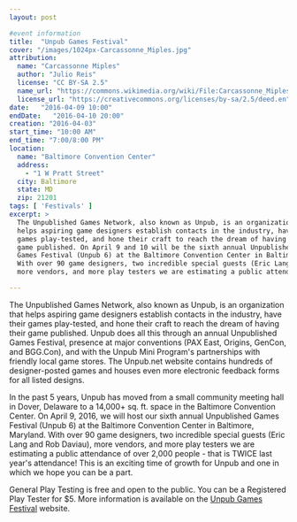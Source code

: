 ```yaml
---
layout: post

#event information
title:  "Unpub Games Festival"
cover: "/images/1024px-Carcassonne_Miples.jpg"
attribution:
  name: "Carcassonne Miples"
  author: "Julio Reis"
  license: "CC BY-SA 2.5"
  name_url: "https://commons.wikimedia.org/wiki/File:Carcassonne_Miples.jpg"
  license_url: "https://creativecommons.org/licenses/by-sa/2.5/deed.en"
date:   "2016-04-09 10:00"
endDate:   "2016-04-10 20:00"
creation: "2016-04-03"
start_time: "10:00 AM"
end_time: "7:00/8:00 PM"
location:
  name: "Baltimore Convention Center"
  address:
    - "1 W Pratt Street"
  city: Baltimore
  state: MD
  zip: 21201
tags: [ 'Festivals' ]
excerpt: >
  The Unpublished Games Network, also known as Unpub, is an organization that
  helps aspiring game designers establish contacts in the industry, have their
  games play-tested, and hone their craft to reach the dream of having their
  game published. On April 9 and 10 will be the sixth annual Unpublished
  Games Festival (Unpub 6) at the Baltimore Convention Center in Baltimore, Maryland.
  With over 90 game designers, two incredible special guests (Eric Lang and Rob Daviau),
  more vendors, and more play testers we are estimating a public attendance of over 2,000 people.

---
```


The Unpublished Games Network, also known as Unpub, is an organization that helps
aspiring game designers establish contacts in the industry, have their games
play-tested, and hone their craft to reach the dream of having their game
published. Unpub does all this through an annual Unpublished Games Festival,
presence at major conventions (PAX East, Origins, GenCon, and BGG.Con), and
with the Unpub Mini Program's partnerships with friendly local game stores.
The Unpub.net website contains hundreds of designer-posted games and houses
even more electronic feedback forms for all listed designs.

In the past 5 years, Unpub has moved from a small community meeting hall in
Dover, Delaware to a 14,000+ sq. ft. space in the Baltimore Convention Center.
On April 9, 2016, we will host our sixth annual Unpublished Games Festival
(Unpub 6) at the Baltimore Convention Center in Baltimore, Maryland.
With over 90 game designers, two incredible special guests (Eric Lang
and Rob Daviau), more vendors, and more play testers we are estimating a
public attendance of over 2,000 people - that is TWICE last year's attendance!
This is an exciting time of growth for Unpub and one in which we hope you
can be a part.

General Play Testing is free and open to the public. You can be a Registered
Play Tester for $5. More information is available on the
[Unpub Games Festival](http://unpub6.unpub.net/) website.